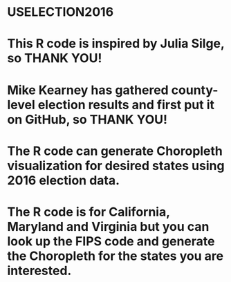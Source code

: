 # USELECTION2016
# This R code is inspired by Julia Silge, so THANK YOU!
# Mike Kearney has gathered county-level election results and first put it on GitHub, so THANK YOU!
# The R code can generate Choropleth visualization for desired states using 2016 election data.
# The R code is for California, Maryland and Virginia but you can look up the FIPS code and generate the Choropleth for the states you are interested.
